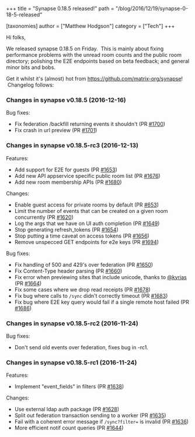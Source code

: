 +++
title = "Synapse 0.18.5 released!"
path = "/blog/2016/12/19/synapse-0-18-5-released"

[taxonomies]
author = ["Matthew Hodgson"]
category = ["Tech"]
+++

Hi folks,

We released synapse 0.18.5 on Friday.  This is mainly about fixing performance problems with the unread room counts and the public room directory; polishing the E2E endpoints based on beta feedback; and general minor bits and bobs.

Get it whilst it's (almost) hot from <a href="https://github.com/matrix-org/synapse">https://github.com/matrix-org/synapse</a>!  Changelog follows:
<h3>Changes in synapse v0.18.5 (2016-12-16)</h3>
Bug fixes:
<ul>
 	<li>Fix federation /backfill returning events it shouldn't (PR <a class="issue-link js-issue-link" href="https://github.com/matrix-org/synapse/pull/1700" data-url="https://github.com/matrix-org/synapse/issues/1700" data-id="195535459" data-error-text="Failed to load issue title" data-permission-text="Issue title is private">#1700</a>)</li>
 	<li>Fix crash in url preview (PR <a class="issue-link js-issue-link" href="https://github.com/matrix-org/synapse/pull/1701" data-url="https://github.com/matrix-org/synapse/issues/1701" data-id="195654621" data-error-text="Failed to load issue title" data-permission-text="Issue title is private">#1701</a>)</li>
</ul>
<h3>Changes in synapse v0.18.5-rc3 (2016-12-13)</h3>
Features:
<ul>
 	<li>Add support for E2E for guests (PR <a class="issue-link js-issue-link" href="https://github.com/matrix-org/synapse/pull/1653" data-url="https://github.com/matrix-org/synapse/issues/1653" data-id="191729740" data-error-text="Failed to load issue title" data-permission-text="Issue title is private">#1653</a>)</li>
 	<li>Add new API appservice specific public room list (PR <a class="issue-link js-issue-link" href="https://github.com/matrix-org/synapse/pull/1676" data-url="https://github.com/matrix-org/synapse/issues/1676" data-id="193810881" data-error-text="Failed to load issue title" data-permission-text="Issue title is private">#1676</a>)</li>
 	<li>Add new room membership APIs (PR <a class="issue-link js-issue-link" href="https://github.com/matrix-org/synapse/pull/1680" data-url="https://github.com/matrix-org/synapse/issues/1680" data-id="194337450" data-error-text="Failed to load issue title" data-permission-text="Issue title is private">#1680</a>)</li>
</ul>
Changes:
<ul>
 	<li>Enable guest access for private rooms by default (PR <a class="issue-link js-issue-link" href="https://github.com/matrix-org/synapse/pull/653" data-url="https://github.com/matrix-org/synapse/issues/653" data-id="141629328" data-error-text="Failed to load issue title" data-permission-text="Issue title is private">#653</a>)</li>
 	<li>Limit the number of events that can be created on a given room concurrently (PR <a class="issue-link js-issue-link" href="https://github.com/matrix-org/synapse/pull/1620" data-url="https://github.com/matrix-org/synapse/issues/1620" data-id="188559220" data-error-text="Failed to load issue title" data-permission-text="Issue title is private">#1620</a>)</li>
 	<li>Log the args that we have on UI auth completion (PR <a class="issue-link js-issue-link" title="Log the args that we have on UI auth completion" href="https://github.com/matrix-org/synapse/pull/1649" data-id="191480434" data-error-text="Failed to load issue title" data-permission-text="Issue title is private">#1649</a>)</li>
 	<li>Stop generating refresh_tokens (PR <a class="issue-link js-issue-link" href="https://github.com/matrix-org/synapse/pull/1654" data-url="https://github.com/matrix-org/synapse/issues/1654" data-id="191730725" data-error-text="Failed to load issue title" data-permission-text="Issue title is private">#1654</a>)</li>
 	<li>Stop putting a time caveat on access tokens (PR <a class="issue-link js-issue-link" href="https://github.com/matrix-org/synapse/pull/1656" data-url="https://github.com/matrix-org/synapse/issues/1656" data-id="191962876" data-error-text="Failed to load issue title" data-permission-text="Issue title is private">#1656</a>)</li>
 	<li>Remove unspecced GET endpoints for e2e keys (PR <a class="issue-link js-issue-link" href="https://github.com/matrix-org/synapse/pull/1694" data-url="https://github.com/matrix-org/synapse/issues/1694" data-id="194929277" data-error-text="Failed to load issue title" data-permission-text="Issue title is private">#1694</a>)</li>
</ul>
Bug fixes:
<ul>
 	<li>Fix handling of 500 and 429's over federation (PR <a class="issue-link js-issue-link" href="https://github.com/matrix-org/synapse/pull/1650" data-url="https://github.com/matrix-org/synapse/issues/1650" data-id="191542366" data-error-text="Failed to load issue title" data-permission-text="Issue title is private">#1650</a>)</li>
 	<li>Fix Content-Type header parsing (PR <a class="issue-link js-issue-link" href="https://github.com/matrix-org/synapse/pull/1660" data-url="https://github.com/matrix-org/synapse/issues/1660" data-id="192589052" data-error-text="Failed to load issue title" data-permission-text="Issue title is private">#1660</a>)</li>
 	<li>Fix error when previewing sites that include unicode, thanks to <a class="user-mention" href="https://github.com/kyrias">@kyrias</a> (PR <a class="issue-link js-issue-link" href="https://github.com/matrix-org/synapse/pull/1664" data-url="https://github.com/matrix-org/synapse/issues/1664" data-id="192830301" data-error-text="Failed to load issue title" data-permission-text="Issue title is private">#1664</a>)</li>
 	<li>Fix some cases where we drop read receipts (PR <a class="issue-link js-issue-link" href="https://github.com/matrix-org/synapse/pull/1678" data-url="https://github.com/matrix-org/synapse/issues/1678" data-id="194321090" data-error-text="Failed to load issue title" data-permission-text="Issue title is private">#1678</a>)</li>
 	<li>Fix bug where calls to <code>/sync</code> didn't correctly timeout (PR <a class="issue-link js-issue-link" href="https://github.com/matrix-org/synapse/pull/1683" data-url="https://github.com/matrix-org/synapse/issues/1683" data-id="194627488" data-error-text="Failed to load issue title" data-permission-text="Issue title is private">#1683</a>)</li>
 	<li>Fix bug where E2E key query would fail if a single remote host failed (PR <a class="issue-link js-issue-link" href="https://github.com/matrix-org/synapse/pull/1686" data-url="https://github.com/matrix-org/synapse/issues/1686" data-id="194665373" data-error-text="Failed to load issue title" data-permission-text="Issue title is private">#1686</a>)</li>
</ul>
<h3>Changes in synapse v0.18.5-rc2 (2016-11-24)</h3>
Bug fixes:
<ul>
 	<li>Don't send old events over federation, fixes bug in -rc1.</li>
</ul>
<h3>Changes in synapse v0.18.5-rc1 (2016-11-24)</h3>
Features:
<ul>
 	<li>Implement "event_fields" in filters (PR <a class="issue-link js-issue-link" href="https://github.com/matrix-org/synapse/pull/1638" data-url="https://github.com/matrix-org/synapse/issues/1638" data-id="190978482" data-error-text="Failed to load issue title" data-permission-text="Issue title is private">#1638</a>)</li>
</ul>
Changes:
<ul>
 	<li>Use external ldap auth package (PR <a class="issue-link js-issue-link" href="https://github.com/matrix-org/synapse/pull/1628" data-url="https://github.com/matrix-org/synapse/issues/1628" data-id="189389095" data-error-text="Failed to load issue title" data-permission-text="Issue title is private">#1628</a>)</li>
 	<li>Split out federation transaction sending to a worker (PR <a class="issue-link js-issue-link" href="https://github.com/matrix-org/synapse/pull/1635" data-url="https://github.com/matrix-org/synapse/issues/1635" data-id="190696205" data-error-text="Failed to load issue title" data-permission-text="Issue title is private">#1635</a>)</li>
 	<li>Fail with a coherent error message if <code>/sync?filter=</code> is invalid (PR <a class="issue-link js-issue-link" href="https://github.com/matrix-org/synapse/pull/1636" data-url="https://github.com/matrix-org/synapse/issues/1636" data-id="190714631" data-error-text="Failed to load issue title" data-permission-text="Issue title is private">#1636</a>)</li>
 	<li>More efficient notif count queries (PR <a class="issue-link js-issue-link" href="https://github.com/matrix-org/synapse/pull/1644" data-url="https://github.com/matrix-org/synapse/issues/1644" data-id="191311986" data-error-text="Failed to load issue title" data-permission-text="Issue title is private">#1644</a>)</li>
</ul>
